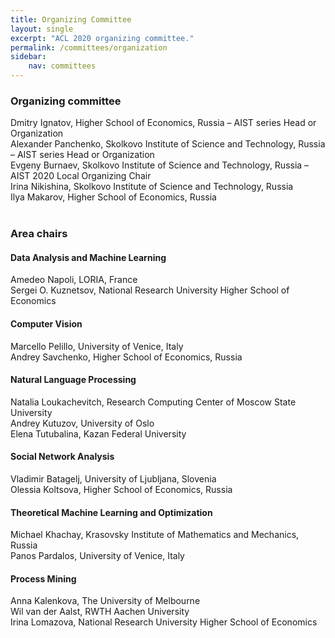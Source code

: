 ```yaml
---
title: Organizing Committee
layout: single
excerpt: "ACL 2020 organizing committee."
permalink: /committees/organization
sidebar: 
    nav: committees 
---
```


<h3>Organizing committee</h3>
Dmitry Ignatov, Higher School of Economics, Russia &ndash; AIST series Head or Organization<br/>
Alexander Panchenko, Skolkovo Institute of Science and Technology, Russia &ndash; AIST series Head or Organization<br/>
Evgeny Burnaev, Skolkovo Institute of Science and Technology, Russia &ndash; AIST 2020 Local Organizing Chair<br/>
Irina Nikishina, Skolkovo Institute of Science and Technology, Russia<br/>
Ilya Makarov, Higher School of Economics, Russia<br/> <br/>

<h3>Area chairs</h3>

<h4>Data Analysis and Machine Learning</h4>
Amedeo Napoli, LORIA, France<br/>
Sergei O. Kuznetsov, National Research University Higher School of Economics

<h4>Computer Vision</h4>
Marcello Pelillo, University of Venice, Italy<br/>
Andrey Savchenko, Higher School of Economics, Russia

<h4>Natural Language Processing</h4>
Natalia Loukachevitch, Research Computing Center of Moscow State University<br/>
Andrey Kutuzov, University of Oslo<br/>
Elena Tutubalina, Kazan Federal University

<h4>Social Network Analysis</h4>
Vladimir Batagelj, University of Ljubljana, Slovenia<br/>
Olessia Koltsova, Higher School of Economics, Russia

<h4>Theoretical Machine Learning and Optimization</h4>
Michael Khachay, Krasovsky Institute of Mathematics and Mechanics, Russia<br/>
Panos Pardalos, University of Venice, Italy

<h4>Process Mining</h4>
Anna Kalenkova, The University of Melbourne<br/>
Wil van der Aalst, RWTH Aachen University<br/>
Irina Lomazova, National Research University Higher School of Economics
